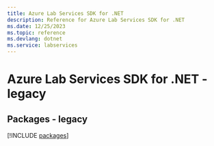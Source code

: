 ```yaml
---
title: Azure Lab Services SDK for .NET
description: Reference for Azure Lab Services SDK for .NET
ms.date: 12/25/2023
ms.topic: reference
ms.devlang: dotnet
ms.service: labservices
---
```

# Azure Lab Services SDK for .NET - legacy
## Packages - legacy
[!INCLUDE [packages](lab-services-index.md)]